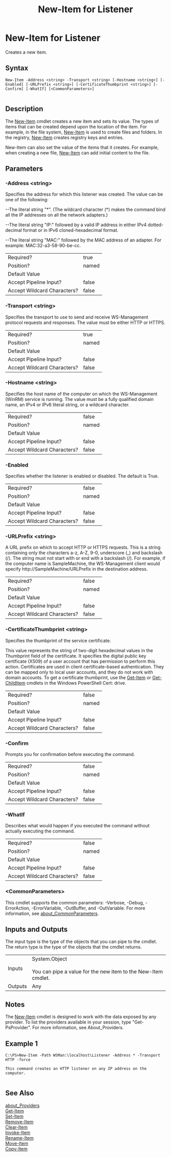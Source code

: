 ﻿---
title: "New-Item for Listener"
ms.custom: na
ms.date: 07/31/2015
ms.reviewer: na
ms.suite: na
ms.tgt_pltfrm: na
ms.topic: article
applies_to: 
  - Windows PowerShell 4.0
  - Windows PowerShell 5.0
caps.latest.revision: 5
manager: stevenka
---
# New-Item for Listener
Creates a new item.  
  
## Syntax  
  
```  
New-Item -Address <string> -Transport <string> [-Hostname <string>] [-Enabled] [-URLPrefix <string>] [-CertificateThumbprint <string>] [-Confirm] [-WhatIf] [<CommonParameters>]  
  
```  
  
## Description  
 The [New-Item](..\..\Microsoft.PowerShell.Management\New-Item.md) cmdlet creates a new item and sets its value. The types of items that can be created depend upon the location of the item. For example, in the file system, [New-Item](..\..\Microsoft.PowerShell.Management\New-Item.md) is used to create files and folders. In the registry, [New-Item](..\..\Microsoft.PowerShell.Management\New-Item.md) creates registry keys and entries.  
  
 New-Item can also set the value of the items that it creates. For example, when creating a new file, [New-Item](..\..\Microsoft.PowerShell.Management\New-Item.md) can add initial content to the file.  
  
## Parameters  
  
### -Address <string\>  
 Specifies the address for which this listener was created. The value can be one of the following:  
  
 --The literal string "*". (The wildcard character (\*) makes the command bind all the IP addresses on all the network adapters.)  
  
 --The literal string "IP:" followed by a valid IP address in either IPv4 dotted-decimal format or in IPv6 cloned-hexadecimal format.  
  
 --The literal string "MAC:" followed by the MAC address of an adapter. For example: MAC:32-a3-58-90-be-cc.  
  
|||  
|-|-|  
|Required?|true|  
|Position?|named|  
|Default Value||  
|Accept Pipeline Input?|false|  
|Accept Wildcard Characters?|false|  
  
### -Transport <string\>  
 Specifies the transport to use to send and receive WS-Management protocol requests and responses. The value must be either HTTP or HTTPS.  
  
|||  
|-|-|  
|Required?|true|  
|Position?|named|  
|Default Value||  
|Accept Pipeline Input?|false|  
|Accept Wildcard Characters?|false|  
  
### -Hostname <string\>  
 Specifies the host name of the computer on which the WS-Management (WinRM) service is running. The value must be a fully qualified domain name, an IPv4 or IPv6 literal string, or a wildcard character.  
  
|||  
|-|-|  
|Required?|false|  
|Position?|named|  
|Default Value||  
|Accept Pipeline Input?|false|  
|Accept Wildcard Characters?|false|  
  
### -Enabled  
 Specifies whether the listener is enabled or disabled. The default is True.  
  
|||  
|-|-|  
|Required?|false|  
|Position?|named|  
|Default Value||  
|Accept Pipeline Input?|false|  
|Accept Wildcard Characters?|false|  
  
### -URLPrefix <string\>  
 A URL prefix on which to accept HTTP or HTTPS requests. This is a string containing only the characters a-z, A-Z, 9-0, underscore (_) and backslash (/). The string must not start with or end with a backslash (/). For example, if the computer name is SampleMachine, the WS-Management client would specify http://SampleMachine/URLPrefix in the destination address.  
  
|||  
|-|-|  
|Required?|false|  
|Position?|named|  
|Default Value||  
|Accept Pipeline Input?|false|  
|Accept Wildcard Characters?|false|  
  
### -CertificateThumbprint <string\>  
 Specifies the thumbprint of the service certificate.  
  
 This value represents the string of two-digit hexadecimal values in the Thumbprint field of the certificate. It specifies the digital public key certificate (X509) of a user account that has permission to perform this action. Certificates are used in client certificate-based authentication. They can be mapped only to local user accounts, and they do not work with domain accounts. To get a certificate thumbprint, use the [Get-Item](..\..\Microsoft.PowerShell.Management\Get-Item.md) or [Get-ChildItem](..\..\Microsoft.PowerShell.Management\Get-ChildItem.md) cmdlets in the Windows PowerShell Cert: drive.  
  
|||  
|-|-|  
|Required?|false|  
|Position?|named|  
|Default Value||  
|Accept Pipeline Input?|false|  
|Accept Wildcard Characters?|false|  
  
### -Confirm  
 Prompts you for confirmation before executing the command.  
  
|||  
|-|-|  
|Required?|false|  
|Position?|named|  
|Default Value||  
|Accept Pipeline Input?|false|  
|Accept Wildcard Characters?|false|  
  
### -WhatIf  
 Describes what would happen if you executed the command without actually executing the command.  
  
|||  
|-|-|  
|Required?|false|  
|Position?|named|  
|Default Value||  
|Accept Pipeline Input?|false|  
|Accept Wildcard Characters?|false|  
  
### <CommonParameters\>  
 This cmdlet supports the common parameters: -Verbose, -Debug, -ErrorAction, -ErrorVariable, -OutBuffer, and -OutVariable. For more information, see [about_CommonParameters](..\..\Microsoft.PowerShell.Core\About\about_CommonParameters.md).  
  
## Inputs and Outputs  
 The input type is the type of the objects that you can pipe to the cmdlet. The return type is the type of the objects that the cmdlet returns.  
  
|||  
|-|-|  
|Inputs|System.Object<br /><br /> You can pipe a value for the new item to the New-Item cmdlet.|  
|Outputs|Any|  
  
## Notes  
 The [New-Item](..\..\Microsoft.PowerShell.Management\New-Item.md) cmdlet is designed to work with the data exposed by any provider. To list the providers available in your session, type "Get-PsProvider". For more information, see About_Providers.  
  
## Example 1  
  
```  
C:\PS>New-Item -Path WSMan:\localhost\Listener -Address * -Transport HTTP -force  
  
This command creates an HTTP listener on any IP address on the computer.  
  
```  
  
## See Also  
 [about_Providers](..\..\Microsoft.PowerShell.Core\About\about_Providers.md)   
 [Get-Item](..\..\Microsoft.PowerShell.Management\Get-Item.md)   
 [Set-Item](..\..\Microsoft.PowerShell.Management\Set-Item.md)   
 [Remove-Item](..\..\Microsoft.PowerShell.Management\Remove-Item.md)   
 [Clear-Item](..\..\Microsoft.PowerShell.Management\Clear-Item.md)   
 [Invoke-Item](..\..\Microsoft.PowerShell.Management\Invoke-Item.md)   
 [Rename-Item](..\..\Microsoft.PowerShell.Management\Rename-Item.md)   
 [Move-Item](..\..\Microsoft.PowerShell.Management\Move-Item.md)   
 [Copy-Item](..\..\Microsoft.PowerShell.Management\Copy-Item.md)

